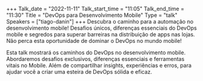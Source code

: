 +++
Talk_date = "2022-11-11"
Talk_start_time = "11:05"
Talk_end_time = "11:30"
Title = "DevOps para Desenvolvimento Mobile"
Type = "talk"
Speakers = ["tiago-danin"]
+++
Descubra o caminho para a automação no desenvolvimento mobile! Desafios únicos, diferenças essenciais do DevOps mobile e segredos para superar barreiras na distribuição de apps nas lojas. Não perca esta oportunidade de dominar o DevOps no mundo mobile!

Esta talk mostrará os caminhos do DevOps no desenvolvimento mobile. Abordaremos desafios exclusivos, diferenças essenciais e ferramentas vitais no Mobile. Além de compartilhar insights, experiências e erros, para ajudar você a criar uma esteira de DevOps sólida e eficaz.
